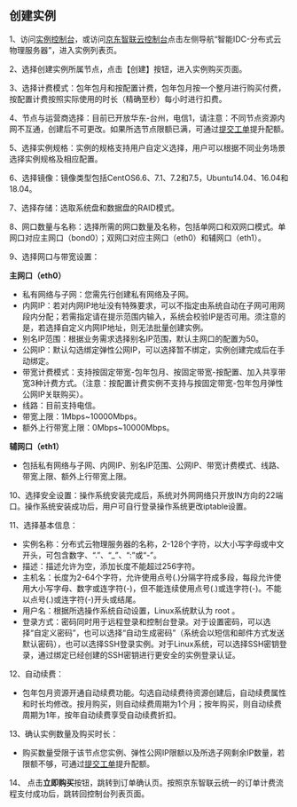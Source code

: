 ## 创建实例

1、访问[实例控制台](https://cps-edge-console.jdcloud.com/instance/list)，或访问[京东智联云控制台](https://console.jdcloud.com/overview)点击左侧导航“智能IDC-分布式云物理服务器”，进入实例列表页。<br/>

2、选择创建实例所属节点，点击【创建】按钮，进入实例购买页面。<br/>

3、选择计费模式：包年包月和按配置计费，包年包月按一个整月进行购买付费，按配置计费按照实际使用的时长（精确至秒）每小时进行扣费。<br/>

4、节点与运营商选择：目前已开放华东-台州，电信1，请注意：不同节点资源内网不互通，创建后不可更改。如果所选节点限额已满，可通过[提交工单](https://ticket.jdcloud.com/applyorder/submit)提升配额。<br/>

5、选择实例规格：实例的规格支持用户自定义选择，用户可以根据不同业务场景选择实例规格及相应配置。<br/>

6、选择镜像：镜像类型包括CentOS6.6、7.1、7.2和7.5，Ubuntu14.04、16.04和18.04。<br/>

7、选择存储：选取系统盘和数据盘的RAID模式。<br/>

8、网口数量与名称：选择所需的网口数量及名称，包括单网口和双网口模式。单网口对应主网口（bond0）；双网口对应主网口（eth0）和辅网口（eth1）。<br/>

9、选择网口与带宽设置：<br/>

   **主网口（eth0）**<br/>
   - 私有网络与子网：您需先行创建私有网络及子网。<br/>
   - 内网IP：若对内网IP地址没有特殊要求，可以不指定由系统自动在子网可用网段内分配；若需指定请在提示范围内输入，系统会校验IP是否可用。须注意的是，若选择自定义内网IP地址，则无法批量创建实例。
   - 别名IP范围：根据业务需求选择别名IP范围，默认主网口的配置为50。
   - 公网IP：默认勾选绑定弹性公网IP，可以选择暂不绑定，实例创建完成后在手动绑定。
   - 带宽计费模式：支持按固定带宽-包年包月、按固定带宽-按配置、加入共享带宽3种计费方式。（注意：按配置计费实例不支持与按固定带宽-包年包月弹性公网IP关联购买）。
   - 线路：目前支持电信。
   - 带宽上限：1Mbps~10000Mbps。 
   - 额外上行带宽上限：0Mbps~10000Mbps。 
    
   **辅网口（eth1）**<br/>
   - 包括私有网络与子网、内网IP、别名IP范围、公网IP、带宽计费模式、线路、带宽上限、额外上行带宽上限。<br/>
   
10、选择安全设置：操作系统安装完成后，系统对外网网络只开放IN方向的22端口。操作系统安装成功后，用户可自行登录操作系统更改iptable设置。

11、选择基本信息：<br/>
   - 实例名称：分布式云物理服务器的名称，2-128个字符，以大小写字母或中文开头，可包含数字、“.”、“_”、“:”或“-”。<br/>
   - 描述：描述允许为空，添加长度不能超过256字符。<br/>
   - 主机名：长度为2-64个字符，允许使用点号(.)分隔字符成多段，每段允许使用大小写字母、数字或连字符(-)，但不能连续使用点号(.)或连字符(-)。不能以点号(.)或连字符(-)开头或结尾。<br/>
   - 用户名：根据所选操作系统自动设置，Linux系统默认为 root 。<br/>
   - 登录方式：密码同时用于远程登录和控制台登录。对于设置密码，可以选择“自定义密码”，也可以选择“自动生成密码”（系统会以短信和邮件方式发送默认密码），也可以选择SSH登录实例。对于Linux系统，可以选择SSH密钥登录，通过绑定已经创建的SSH密钥进行更安全的实例登录认证。</br>
    
12、自动续费：<br/>
   - 包年包月资源开通自动续费功能。勾选自动续费待资源创建后，自动续费属性和时长均修改。按月购买，则自动续费周期为1个月；按年购买，则自动续费周期为1年，按年自动续费享受自动续费折扣。

13、确认实例数量及购买时长：<br/>
   - 购买数量受限于该节点您实例、弹性公网IP限额以及所选子网剩余IP数量，若限额不够，可通过[提交工单](https://ticket.jdcloud.com/applyorder/submit)提升配额。</br>

14、 点击**立即购买**按钮，跳转到订单确认页。按照京东智联云统一的订单计费流程支付成功后，跳转回控制台列表页面。
